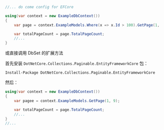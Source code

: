 ```csharp
//... do come config for EFCore

using(var context = new ExampleDbContext())
{
    var page = context.ExampleModels.Where(x => x.Id > 100).GetPage(1, 9);

    var totalPageCount = page.TotalPageCount;
    //...
}
```

或直接调用 DbSet 的扩展方法

首先安装 `DotNetCore.Collections.Paginable.EntityFrameworkCore` 包：

```shell
Install-Package DotNetCore.Collections.Paginable.EntityFrameworkCore
```


然后：

```csharp
using(var context = new ExampleDbContext())
{
    var pagee = context.ExampleModels.GetPage(1, 9);

    var totalPageCount = page.TotalPageCount;
    //...
}
//...
```